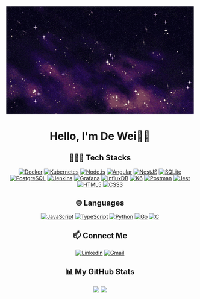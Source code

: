 <div align="center">
  <img src="assets/galaxy-pixel-art.gif">
  <h1>Hello, I'm De Wei👋🏻</h1>
</div>

<div align= "center">
<div>
<h2 style="font-size:20px" >🧑🏻‍💻 Tech Stacks</h2>

[![Docker](https://img.shields.io/badge/-Docker-2496ED?style=for-the-badge&logo=docker&logoColor=white)](https://www.docker.com/)
[![Kubernetes](https://img.shields.io/badge/-Kubernetes-326CE5?style=for-the-badge&logo=kubernetes&logoColor=white)](https://kubernetes.io/)
[![Node.js](https://img.shields.io/badge/-Node.js-339933?style=for-the-badge&logo=node.js&logoColor=white)](https://nodejs.org/)
[![Angular](https://img.shields.io/badge/-Angular-DD0031?style=for-the-badge&logo=angular&logoColor=white)](https://angular.io/)
[![NestJS](https://img.shields.io/badge/-NestJS-E0234E?style=for-the-badge&logo=nestjs&logoColor=white)](https://nestjs.com/)
[![SQLite](https://img.shields.io/badge/-SQLite-003B57?style=for-the-badge&logo=sqlite&logoColor=white)](https://www.sqlite.org/)
[![PostgreSQL](https://img.shields.io/badge/-PostgreSQL-336791?style=for-the-badge&logo=postgresql&logoColor=white)](https://www.postgresql.org/)
[![Jenkins](https://img.shields.io/badge/-Jenkins-D24939?style=for-the-badge&logo=jenkins&logoColor=white)](https://www.jenkins.io/)
[![Grafana](https://img.shields.io/badge/-Grafana-F46800?style=for-the-badge&logo=grafana&logoColor=white)](https://grafana.com/)
[![InfluxDB](https://img.shields.io/badge/-InfluxDB-22ADF6?style=for-the-badge&logo=influxdb&logoColor=white)](https://www.influxdata.com/)
[![K6](https://img.shields.io/badge/-K6-000000?style=for-the-badge&logo=k6&logoColor=white)](https://k6.io/)
[![Postman](https://img.shields.io/badge/-Postman-FF6C37?style=for-the-badge&logo=postman&logoColor=white)](https://www.postman.com/)
[![Jest](https://img.shields.io/badge/-Jest-C21325?style=for-the-badge&logo=jest&logoColor=white)](https://jestjs.io/)
[![HTML5](https://img.shields.io/badge/-HTML5-E34F26?style=for-the-badge&logo=html5&logoColor=white)](https://developer.mozilla.org/en-US/docs/Web/HTML)
[![CSS3](https://img.shields.io/badge/-CSS3-1572B6?style=for-the-badge&logo=css3&logoColor=white)](https://developer.mozilla.org/en-US/docs/Web/CSS)
</div>

<div align= "center">
<h2 style="font-size:20px" >🌐 Languages</h2>

[![JavaScript](https://img.shields.io/badge/-JavaScript-F7DF1E?style=for-the-badge&logo=javascript&logoColor=black)](https://developer.mozilla.org/en-US/docs/Web/JavaScript)
[![TypeScript](https://img.shields.io/badge/-TypeScript-3178C6?style=for-the-badge&logo=typescript&logoColor=white)](https://www.typescriptlang.org/)
[![Python](https://img.shields.io/badge/-Python-3776AB?style=for-the-badge&logo=python&logoColor=white)](https://www.python.org/)
[![Go](https://img.shields.io/badge/-Go-00ADD8?style=for-the-badge&logo=go&logoColor=white)](https://golang.org/)
[![C](https://img.shields.io/badge/-C-00599C?style=for-the-badge&logo=c&logoColor=white)](https://devdocs.io/c/)

</div>


<div style="text-align: center;">
<h2 style="font-size:20px"> 📫 Connect Me </h2>

[![LinkedIn](https://img.shields.io/badge/-LinkedIn-0077B5?style=for-the-badge&logo=linkedin&logoColor=white)](https://www.linkedin.com/in/de-wei-chan/)
[![Gmail](https://img.shields.io/badge/-Gmail-D14836?style=for-the-badge&logo=gmail&logoColor=white)](mailto:deweichan@gmail.com)
  
</div>

<div style="text-align: center;">
  <h2 style="font-size:20px">📊 My GitHub Stats</h2>

  <img align="center" width="49%" src="https://github-readme-stats.vercel.app/api?username=dewchan01&theme=tokyonight&show_icons=true&hide_border=true&include_all_commits=true&count_private=true&rank_icon=github" />
  <img align="center" width="49%" src="http://github-readme-streak-stats.herokuapp.com?user=dewchan01&theme=tokyonight&hide_border=true&include_all_commits=true&count_private=true" />
</details>
</div>


